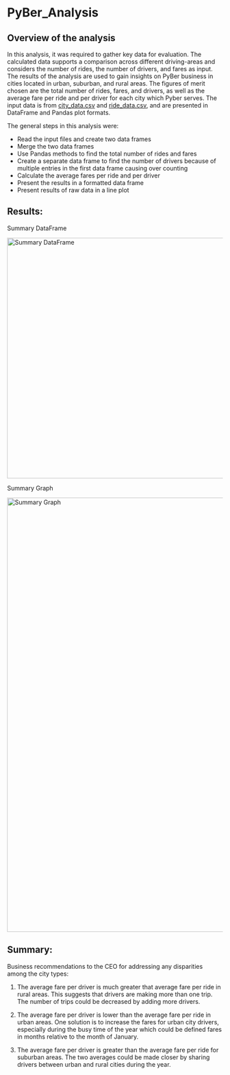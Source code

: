 # PyBer_Analysis

## Overview of the analysis

In this analysis, it was required to gather key data for evaluation.  The calculated data supports a comparison across different driving-areas and considers the number of rides, the number of drivers, and fares as input.  The results of the analysis are used to gain insights on PyBer business in cities located in urban, suburban, and rural areas.  The figures of merit chosen are the total number of rides, fares, and drivers, as well as the average fare per ride and per driver for each city which Pyber serves.  The input data is from [city_data.csv](https://github.com/linearcoffeecup/PyBer_Analysis/blob/main/Resources/city_data.csv) and [ride_data.csv](https://github.com/linearcoffeecup/PyBer_Analysis/blob/main/Resources/ride_data.csv), and are presented in DataFrame and Pandas plot formats.

The general steps in this analysis were:

- Read the input files and create two data frames
- Merge the two data frames
- Use Pandas methods to find the total number of rides and fares
- Create a separate data frame to find the number of drivers because of multiple entries in the first data frame causing over counting
- Calculate the average fares per ride and per driver
- Present the results in a formatted data frame
- Present results of raw data in a line plot

## Results:

Summary DataFrame


<img width="562" alt="Summary DataFrame" src="https://user-images.githubusercontent.com/85037467/126358671-37de9a59-0cc0-4f8f-b54a-1b5182359c76.png">




Summary Graph


<img width="1014" alt="Summary Graph" src="https://user-images.githubusercontent.com/85037467/126358746-a1ffdf83-9c43-4d8d-843d-b83b2c8e412f.png">





## Summary:

Business recommendations to the CEO for addressing any disparities among the city types:

1.  The average fare per driver is much greater that average fare per ride in rural areas.  This suggests that drivers are making more than one trip.  The number of trips could be decreased by adding more drivers.

2.  The average fare per driver is lower than the average fare per ride in urban areas.  One solution is to increase the fares for urban city drivers, especially during the busy time of the year which could be defined fares in months relative to the month of January.

3.  The average fare per driver is greater than the average fare per ride for suburban areas.  The two averages could be made closer by sharing drivers between urban and rural cities during the year.
